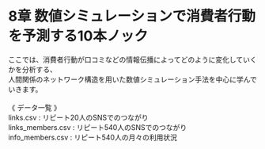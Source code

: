 # 8章 数値シミュレーションで消費者行動を予測する10本ノック

ここでは、消費者行動が口コミなどの情報伝播によってどのように変化していくかを分析する、  
人間関係のネットワーク構造を用いた数値シミュレーション手法を中心に学んでいきます。
<br>
<br>
《 データ一覧 》<br>
links.csv : リピート20人のSNSでのつながり<br>
links_members.csv : リピート540人のSNSでのつながり<br>
info_members.csv : リピート540人の月々の利用状況
